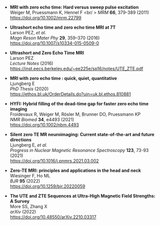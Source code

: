 - **MRI with zero echo time: Hard versus sweep pulse excitation** <br />
  Weiger M, Pruessmann K, Hennel F <br/ >
  _MRM_ **66**, 379-389 (2011) <br />
  https://doi.org/10.1002/mrm.22799

- **Ultrashort echo time and zero echo time MRI at 7T** <br />
  Larson PEZ, _et al._ <br />
  _Magn Reson Mater Phy_ **29**, 359–370 (2016) <br />
  https://doi.org/10.1007/s10334-015-0509-0

- **Ultrashort	and	Zero	Echo	Time	MRI** <br />
  Larson PEZ <br />
  _Lecture Notes_ (2016) <br />
  https://inst.eecs.berkeley.edu/~ee225e/sp16/notes/UTE_ZTE.pdf
  
- **MRI with zero echo time : quick, quiet, quantitative** <br />
  Ljungberg E <br />
  _PhD Thesis_ (2020) <br />
  https://ethos.bl.uk/OrderDetails.do?uin=uk.bl.ethos.810881
  
- **HYFI: Hybrid filling of the dead-time gap for faster zero echo time imaging** <br />
  Froidevaux R, Weiger M, Rösler M, Brunner DO, Pruessmann KP <br />
  _NMR Biomed_ **34**, e4493 (2021) <br />
  https://doi.org/10.1002/nbm.4493
  
- **Silent zero TE MR neuroimaging: Current state-of-the-art and future directions** <br />
  Ljungberg E, _et al._ <br />
  _Progress in Nuclear Magnetic Resonance Spectroscopy_ **123**, 73-93 (2021) <br />
  https://doi.org/10.1016/j.pnmrs.2021.03.002
  
- **Zero-TE MRI: principles and applications in the head and neck** <br />
  Wiesinger F, Ho ML <br />
  _BJR_ **95** (2022) <br />
  https://doi.org/10.1259/bjr.20220059
  
- **The UTE and ZTE Sequences at Ultra-High Magnetic Field Strengths: A Survey** <br />
  More SS, Zhang X <br />
  _arXiv_ (2022) <br />
  https://doi.org/10.48550/arXiv.2210.03317
